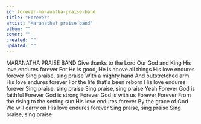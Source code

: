 ```yaml
---
id: forever-maranatha-praise-band
title: "Forever"
artist: "Maranatha! praise band"
album: ""
cover: ""
created: ""
updated: ""
---
```


MARANATHA PRAISE BAND
Give thanks to the Lord
Our God and King
His love endures forever
For He is good, He is above all things
His love endures forever
Sing praise, sing praise
With a mighty hand
And outstretched arm
His love endures forever
For the life that's been reborn
His love endures forever
Sing praise, sing praise
Sing praise, sing praise
Yeah
Forever God is faithful
Forever God is strong
Forever God is with us
Forever
Forever
From the rising to the setting sun
His love endures forever
By the grace of God
We will carry on
His love endures forever
Sing praise, sing praise
Sing praise, sing praise